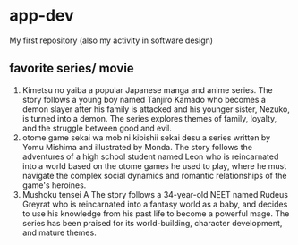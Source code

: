 # app-dev
My first repository (also my activity in software design)
## favorite series/ movie 
1. Kimetsu no yaiba
    a popular Japanese manga and anime series. The story follows a young boy named Tanjiro Kamado who becomes a demon slayer after his family is attacked and his younger sister, Nezuko, is turned into a demon. The series explores themes of family, loyalty, and the struggle between good and evil.
2. otome game sekai wa mob ni kibishii sekai desu
    a series written by Yomu Mishima and illustrated by Monda. The story follows the adventures of a high school student named Leon who is reincarnated into a world based on the otome games he used to play, where he must navigate the complex social dynamics and romantic relationships of the game's heroines.
3. Mushoku tensei
     A The story follows a 34-year-old NEET named Rudeus Greyrat who is reincarnated into a fantasy world as a baby, and decides to use his knowledge from his past life to become a powerful mage. The series has been praised for its world-building, character development, and mature themes.

